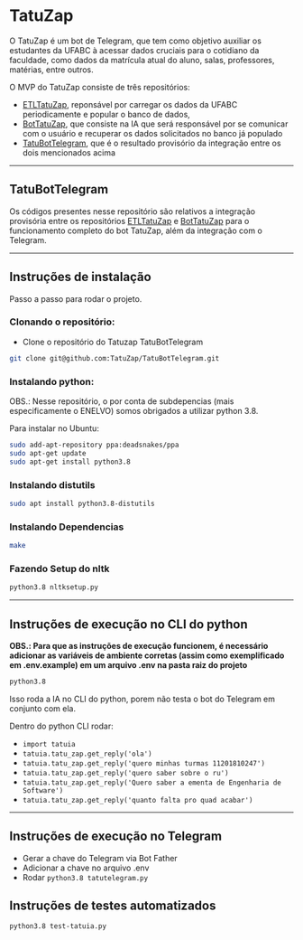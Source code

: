 # TatuZap

O TatuZap é um bot de Telegram, que tem como objetivo auxiliar os estudantes da UFABC à acessar dados cruciais para o cotidiano da faculdade, como dados da matrícula atual do aluno, salas, professores, matérias, entre outros.

O MVP do TatuZap consiste de três repositórios:

- [ETLTatuZap](https://github.com/TatuZap/ETLTatuZap), reponsável por carregar os dados da UFABC periodicamente e popular o banco de dados,
- [BotTatuZap](https://github.com/TatuZap/BotTatuZap), que consiste na IA que será responsável por se comunicar com o usuário e recuperar os dados solicitados no banco já populado
- [TatuBotTelegram](https://github.com/TatuZap/TatuBotTelegram), que é o resultado provisório da integração entre os dois mencionados acima

<hr />

## TatuBotTelegram

Os códigos presentes nesse repositório são relativos a integração provisória entre os repositórios [ETLTatuZap](https://github.com/TatuZap/ETLTatuZap) e [BotTatuZap](https://github.com/TatuZap/BotTatuZap) para o funcionamento completo do bot TatuZap, além da integração com o Telegram.

<hr />

## Instruções de instalação

Passo a passo para rodar o projeto.

### Clonando o repositório:

- Clone o repositório do Tatuzap TatuBotTelegram

```sh
git clone git@github.com:TatuZap/TatuBotTelegram.git
```

### Instalando python:

OBS.: Nesse repositório, o por conta de subdepencias (mais especificamente o ENELVO) somos obrigados a utilizar python 3.8.

Para instalar no Ubuntu:

```sh
sudo add-apt-repository ppa:deadsnakes/ppa
sudo apt-get update
sudo apt-get install python3.8
```

### Instalando distutils

```sh
sudo apt install python3.8-distutils
```

### Instalando Dependencias

```sh
make
```

### Fazendo Setup do nltk

```sh
python3.8 nltksetup.py
```

<hr />

## Instruções de execução no CLI do python

**OBS.: Para que as instruções de execução funcionem, é necessário adicionar as variáveis de ambiente corretas (assim como exemplificado em .env.example) em um arquivo .env na pasta raiz do projeto**

```sh
python3.8
```

Isso roda a IA no CLI do python, porem não testa o bot do Telegram em conjunto com ela.

Dentro do python CLI rodar:
- `import tatuia`
- `tatuia.tatu_zap.get_reply('ola')`
- `tatuia.tatu_zap.get_reply('quero minhas turmas 11201810247')`
- `tatuia.tatu_zap.get_reply('quero saber sobre o ru')`
- `tatuia.tatu_zap.get_reply('Quero saber a ementa de Engenharia de Software')`
- `tatuia.tatu_zap.get_reply('quanto falta pro quad acabar')`

<hr />

## Instruções de execução no Telegram

- Gerar a chave do Telegram via Bot Father
- Adicionar a chave no arquivo .env
- Rodar `python3.8 tatutelegram.py`

## Instruções de testes automatizados

```sh
python3.8 test-tatuia.py
```
